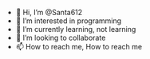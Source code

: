 - 👋 Hi, I’m @Santa612
- 👀 I’m interested in programming 
- 🌱 I’m currently learning, not learning 
- 💞️ I’m looking to collaborate 
- 📫 How to reach me, How to reach me

<!---
Santa612/Santa612 is a ✨ special ✨ repository because its `README.md` (this file) appears on your GitHub profile.
You can click the Preview link to take a look at your changes.
--->
